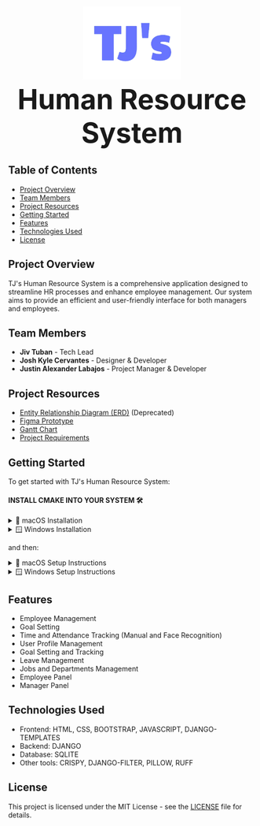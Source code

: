 <h1 align="center">
  <img src="./TJ_api/TJ/static/img/TJ_logo.png" alt="Project Logo" width="200" /><br />
  <span style="font-size: 2em; font-weight: bold;">Human Resource System</span>
</h1>

## Table of Contents

- [Project Overview](#project-overview)
- [Team Members](#team-members)
- [Project Resources](#project-resources)
- [Getting Started](#getting-started)
- [Features](#features)
- [Technologies Used](#technologies-used)
- [License](#license)

## Project Overview

TJ's Human Resource System is a comprehensive application designed to streamline HR processes and enhance employee management. Our system aims to provide an efficient and user-friendly interface for both managers and employees.

## Team Members

- **Jiv Tuban** - Tech Lead
- **Josh Kyle Cervantes** - Designer & Developer
- **Justin Alexander Labajos** - Project Manager & Developer

## Project Resources

- [Entity Relationship Diagram (ERD)](https://lucid.app/lucidchart/013b6572-5ae9-4f4a-bb3d-d02daf6ee185/edit?viewport_loc=-4894%2C4653%2C2528%2C1520%2C0_0&invitationId=inv_4a4705f6-0406-42c7-bb19-8468e7325180) (Deprecated)
- [Figma Prototype](https://www.figma.com/design/vYqzDNNCFrjzlPUTO85SRz/TJ's?node-id=0-1&t=kUjXV1fHD6GGX0YA-1)
- [Gantt Chart](https://docs.google.com/spreadsheets/d/1PTAUDENq60aPlKM9Gkx5v6iif7RqV7ZHYX3kAwddXdo/edit?gid=187229779#gid=187229779)
- [Project Requirements](https://docs.google.com/document/d/1L9y0qh8n7GNmuDfBt7LZExpDAC30pVNC1ANz6pzKzRE/edit)

## Getting Started

To get started with TJ's Human Resource System:

#### INSTALL CMAKE INTO YOUR SYSTEM 🛠️

<details>
<summary>🍎 macOS Installation</summary>

```bash
brew install cmake
```
</details>

<details>
<summary>🪟 Windows Installation</summary>

Download the CMake Installer from the [CMake official download page](https://cmake.org/download/).
Run the Installer and follow the instructions.
Add CMake to System Path during the installation process.
</details>

and then:

<details>
<summary>🍎 macOS Setup Instructions</summary>

1. **Clone the repository**

   ```bash
   git clone https://github.com/JivSTuban/TJ-Human-Resource.git
   ```

2. **Go to the TJ_api folder directory, create and run virtual environment**

   ```bash
   cd TJ_api
   python3 -m venv venv
   source venv/bin/activate
   ```

3. **Install dependencies**

   ```bash
   cd TJ
   pip3 install -r requirements.txt
   ```

4. **Set up the database**

   ```bash
   python3 manage.py makemigrations
   python3 manage.py migrate
   ```

   OPTIONAL: **Create Super User**

   ```bash
   python3 manage.py createsuperuser
   ```

5. **Run the application**
   ```bash
   python3 manage.py runserver
   ```
</details>

<details>
<summary>🪟 Windows Setup Instructions</summary>

1. **Clone the repository**

   ```bash
   git clone https://github.com/JivSTuban/TJ-Human-Resource.git
   ```

2. **Go to the TJ_api folder directory, create and run virtual environment**

   ```bash
   cd TJ_api
   python -m venv venv
   .\venv\Scripts\activate
   ```

3. **Install dependencies**

   ```bash
   cd TJ
   pip install -r requirements.txt
   ```

4. **Set up the database**

   ```bash
   python manage.py makemigrations
   python manage.py migrate
   ```

   OPTIONAL: **Create Super User**
   ```bash
   python manage.py createsuperuser
   ```

5. **Run the application**
   ```bash
   python manage.py runserver
   ```
</details>

## Features

- Employee Management
- Goal Setting
- Time and Attendance Tracking (Manual and Face Recognition)
- User Profile Management
- Goal Setting and Tracking
- Leave Management
- Jobs and Departments Management
- Employee Panel
- Manager Panel

## Technologies Used

- Frontend: HTML, CSS, BOOTSTRAP, JAVASCRIPT, DJANGO-TEMPLATES
- Backend: DJANGO
- Database: SQLITE
- Other tools: CRISPY, DJANGO-FILTER, PILLOW, RUFF

## License

This project is licensed under the MIT License - see the [LICENSE](LICENSE) file for details.
